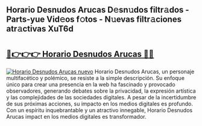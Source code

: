 ## Horario Desnudos Arucas D𝚎sn𝚞dos filtr𝚊dos - Parts-yue Vid𝚎os f𝚘tos - N𝚞evas filtr𝚊ciones atr𝚊ctivas XuT6d

# <h2><a href="http://mb6qipm.tromn.icu/?c=Horario+Desnudos+Arucas">🔗👉👉👉 Horario Desnudos Arucas 🔗🔗</a></h2>

[![Horario Desnudos Arucas nuevo](https://i.imgur.com/pEAQMta.gif)](http://mb6qipm.tromn.icu/?c=Horario+Desnudos+Arucas)
Horario Desnudos Arucas, un personaje multifacético y polémico, se resiste a la simple descripción. Su enfoque único para crear una presencia en la web ha fascinado y provocado observadores, generando debates sobre la privacidad, la expresión artística y las complejidades de las sociedades digitales. A pesar de la incertidumbre de sus próximas acciones, su impacto en los medios digitales es profundo. Con un espíritu inquebrantable y un atractivo innegable, Horario Desnudos Arucas impact en los medios digitales es transformador.
